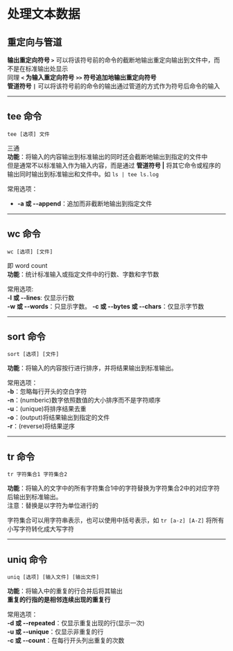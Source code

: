 # 处理文本数据
## 重定向与管道  
**输出重定向符号 `>`** 可以将该符号前的命令的截断地输出重定向输出到文件中，而不是在标准输出处显示  
同理 **`<` 为输入重定向符号**
**`>>` 符号追加地输出重定向符号**  
**管道符号 `|`** 可以将该符号前的命令的输出通过管道的方式作为符号后命令的输入  

---------

## tee 命令
``` Shell
tee [选项] 文件
```
三通  
**功能**：将输入的内容输出到标准输出的同时还会截断地输出到指定的文件中  
但是通常不以标准输入作为输入内容，而是通过 **管道符号 |** 将其它命令或程序的输出同时输出到标准输出和文件中。如 `ls | tee ls.log`  

常用选项：  
* **-a 或 --append**：追加而非截断地输出到指定文件  

---------

## wc 命令  
``` Shell
wc [选项] [文件]
```
即 word count  
**功能**：统计标准输入或指定文件中的行数、字数和字节数    

常用选项:  
**-l 或 --lines**: 仅显示行数  
**-w 或 --words**：只显示字数。
**-c 或 --bytes 或 --chars**：仅显示字节数  

------------

## sort 命令
``` Shell
sort [选项] [文件]
```
**功能**：将输入的内容按行进行排序，并将结果输出到标准输出。  

常用选项：  
**-b**：忽略每行开头的空白字符  
**-n**：(numberic)数字依照数值的大小排序而不是字符顺序  
**-u**：(unique)将排序结果去重  
**-o**：(output)将结果输出到指定的文件  
**-r**：(reverse)将结果逆序  

-------------

## tr 命令
``` Shell
tr 字符集合1 字符集合2
```
**功能**：将输入的文字中的所有字符集合1中的字符替换为字符集合2中的对应字符后输出到标准输出。  
注意：替换是以字符为单位进行的  

字符集合可以用字符串表示，也可以使用中括号表示，如 `tr [a-z] [A-Z]` 将所有小写字符转化成大写字符  

---------------

## uniq 命令
``` Shell
uniq [选项] [输入文件] [输出文件]
```
**功能**：将输入中的重复的行合并后将其输出  
**重复的行指的是相邻连续出现的重复行**  

常用选项：  
**-d 或 --repeated**：仅显示重复出现的行(显示一次)  
**-u 或 --unique**：仅显示非重复的行  
**-c 或 --count**：在每行开头列出重复的次数  

